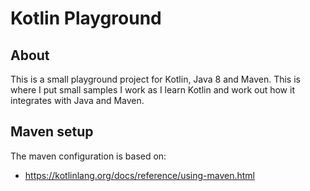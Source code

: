 # Kotlin Playground

## About
This is a small playground project for Kotlin, Java 8 and Maven.
This is where I put small samples I work as I learn Kotlin and work out how it integrates with Java and Maven.

## Maven setup
The maven configuration is based on:
* https://kotlinlang.org/docs/reference/using-maven.html
